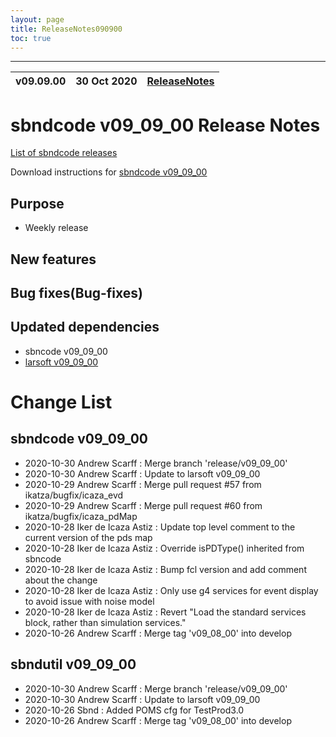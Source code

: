 ```yaml
---
layout: page
title: ReleaseNotes090900
toc: true
---
```


-----------------------------------------------------------------------------
| v09.09.00 | 30 Oct 2020 | [ReleaseNotes](ReleaseNotes090900.html) |
| --- | --- | --- |



sbndcode v09_09_00 Release Notes
=======================================================================================

[List of sbndcode releases](List_of_SBND_code_releases.html)

Download instructions for [sbndcode v09_09_00](http://scisoft.fnal.gov/scisoft/bundles/sbnd/v09_09_00/sbndcode-v09_09_00.html)

Purpose
---------------------------------------------------

* Weekly release

New features
---------------------------------------------------

Bug fixes(Bug-fixes)
---------------------------------------------------

Updated dependencies
---------------------------------------------------

* sbncode v09_09_00
* [larsoft v09_09_00](https://cdcvs.fnal.gov/redmine/projects/larsoft/wiki/ReleaseNotes090900)

Change List
==========================================

sbndcode v09_09_00
---------------------------------------------------

* 2020-10-30  Andrew Scarff : Merge branch 'release/v09_09_00'
* 2020-10-30  Andrew Scarff : Update to larsoft v09_09_00
* 2020-10-29  Andrew Scarff : Merge pull request #57 from ikatza/bugfix/icaza_evd
* 2020-10-29  Andrew Scarff : Merge pull request #60 from ikatza/bugfix/icaza_pdMap
* 2020-10-28  Iker de Icaza Astiz : Update top level comment to the current version of the pds map
* 2020-10-28  Iker de Icaza Astiz : Override isPDType() inherited from sbncode
* 2020-10-28  Iker de Icaza Astiz : Bump fcl version and add comment about the change
* 2020-10-28  Iker de Icaza Astiz : Only use g4 services for event display to avoid issue with noise model
* 2020-10-28  Iker de Icaza Astiz : Revert "Load the standard services block, rather than simulation services."
* 2020-10-26  Andrew Scarff : Merge tag 'v09_08_00' into develop

sbndutil v09_09_00
---------------------------------------------------

* 2020-10-30  Andrew Scarff : Merge branch 'release/v09_09_00'
* 2020-10-30  Andrew Scarff : Update to larsoft v09_09_00
* 2020-10-26  Sbnd : Added POMS cfg for TestProd3.0
* 2020-10-26  Andrew Scarff : Merge tag 'v09_08_00' into develop
